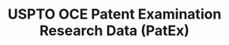 ---
bigquery: https://console.cloud.google.com/bigquery?p=patents-public-data&d=uspto_oce_pair&page=dataset
citation: 'Graham, S. Marco, A., and Miller, A. (2015). “The USPTO Patent Examination
  Research Dataset: A Window on the Process of Patent Examination.”'
contributors: Graham, S. Marco, A., Miller, A.
cost: None
description: The latest version of PatEx (referred to below as the 2020 release) contains
  detailed information on nearly 11.9 million publicly-viewable provisional and non-provisional
  patent applications to the USPTO and over 4.6 million Patent Cooperation Treaty
  (PCT) applications. It is based on data that OCE downloaded from the Patent Examination
  Data System (PEDS) in April, 2021. The PEDS data are sourced from Public PAIR. The
  first time that OCE used PEDS as the basis of PatEx was for the 2019 release. We
  took the PEDS data and organized it into the familiar PatEx data files, which are
  based on the organization of the Public PAIR portal. The data files include information
  on each application’s characteristics, prosecution history, continuation history,
  claims of foreign priority, patent term adjustment history, publication history,
  and correspondence address information.
documentation: 'For the 2019 and later releases, new technical documentation is available
  https://www.uspto.gov/sites/default/files/documents/PatEx-2019-Technical-Doc.pdf


  A document describing the 2014-2017 data sets is available and can be cited as:
  Graham, Stuart J.H. and Marco, Alan C. and Miller, Richard, The USPTO Patent Examination
  Research Dataset: A Window on the Process of Patent Examination (November 30, 2015).
  Available at SSRN: https://ssrn.com/abstract=2702637.'
last_edit: Mon, 04 Apr 2022 19:06:22 GMT
location: https://www.uspto.gov/ip-policy/economic-research/research-datasets/patent-examination-research-dataset-public-pair
maintained_by: EconomicsData@uspto.gov
related_publications: https://ssrn.com/abstract=29956744, https://ssrn.com/abstract=2702637
schema_fields: '[''appl_status_date'', ''file_location'', ''parent_country'', ''application_type'',
  ''aia_first_to_file'', ''invention_subject_matter'', ''uspc_class'', ''correspondence_country_name'',
  ''invention_title'', ''inventor_address_type'', ''earliest_pgpub_number'', ''foreign_parent_date'',
  ''abandon_date'', ''earliest_pgpub_date'', ''disposal_type'', ''continuation_type'',
  ''correspondence_street_line_1'', ''filing_date'', ''child_application_number'',
  ''examiner_name_first'', ''correspondence_street_line_2'', ''examiner_art_unit'',
  ''file_location_date'', ''uspc_subclass'', ''correspondence_region_name'', ''inventor_name_first'',
  ''inventor_country_code'', ''correspondence_country_code'', ''inventor_country_name'',
  ''application_number_pair'', ''parent_application_number'', ''event_code'', ''wipo_pub_number'',
  ''child_filing_date'', ''sequence_number'', ''patent_issue_date'', ''correspondence_city'',
  ''examiner_id'', ''patent_number'', ''recorded_date'', ''examiner_name_last'', ''customer_number'',
  ''inventor_rank'', ''examiner_name_middle'', ''inventor_name_middle'', ''event_description'',
  ''parent_filing_date'', ''small_entity_indicator'', ''correspondence_name_line_1'',
  ''atty_docket_number'', ''status_code'', ''correspondence_region_code'', ''foreign_parent_id'',
  ''status_description'', ''correspondence_name_line_2'', ''correspondence_postal_code'',
  ''wipo_pub_date'', ''inventor_name_last'', ''inventor_region_code'', ''application_number'',
  ''parent_country_code'', ''confirm_number'', ''appl_status_code'']'
shortname: patex
tags:
- patents
- legal
- history
terms_of_use: 'USPTO’s online databases are not designed or intended to be a source
  for bulk downloads of USPTO data when accessed through the website’s interfaces.
  Individuals, companies, IP addresses, or blocks of IP addresses who, in effect,
  deny or decrease service by generating unusually high numbers of database accesses
  (searches, pages, or hits), whether generated manually or in an automated fashion,
  may be denied access to USPTO servers without notice.


  Bulk data products may be separately obtained from the USPTO, either for free or
  at the cost of dissemination. For details, see information on Electronic Bulk Data
  Products: https://www.uspto.gov/learning-and-resources/electronic-bulk-data-products'
title: USPTO OCE Patent Examination Research Data (PatEx)
uuid: 4342caa7-23af-420c-b2f6-6088f133df6a
---